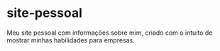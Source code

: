 # site-pessoal
Meu site pessoal com informações sobre mim, criado com o intuito de mostrar minhas habilidades para empresas.
